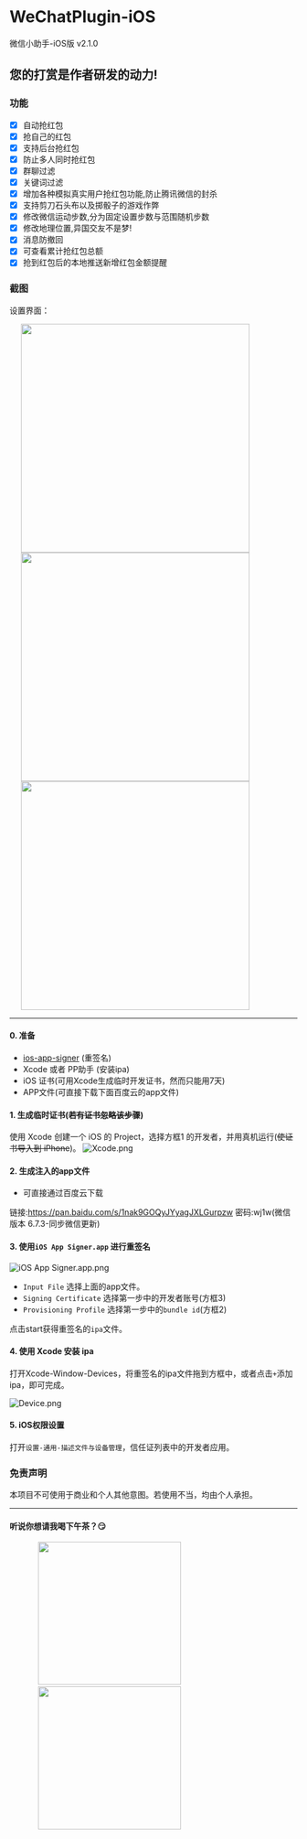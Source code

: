 # WeChatPlugin-iOS

微信小助手-iOS版 v2.1.0

## 您的打赏是作者研发的动力!

### 功能
- [x] 自动抢红包
- [x] 抢自己的红包
- [x] 支持后台抢红包
- [x] 防止多人同时抢红包
- [x] 群聊过滤
- [x] 关键词过滤
- [x] 增加各种模拟真实用户抢红包功能,防止腾讯微信的封杀
- [x] 支持剪刀石头布以及掷骰子的游戏作弊
- [x] 修改微信运动步数,分为固定设置步数与范围随机步数
- [x] 修改地理位置,异国交友不是梦!
- [x] 消息防撤回
- [x] 可查看累计抢红包总额
- [x] 抢到红包后的本地推送新增红包金额提醒

### 截图

设置界面：

<img src="https://upload-images.jianshu.io/upload_images/12555132-3191426e071ca47c.jpg" height="400" hspace="20" style="display: inline-block"><img src="https://upload-images.jianshu.io/upload_images/12555132-6d924084be157503.jpg" height="400" hspace="20" style="display: inline-block"><img src="https://upload-images.jianshu.io/upload_images/12555132-15b180b209ebe98b.jpg" height="400" hspace="20" style="display: inline-block">

---

#### 0. 准备

* [ios-app-signer](https://github.com/DanTheMan827/ios-app-signer)  (重签名)
* Xcode 或者 PP助手 (安装ipa)
* iOS 证书(可用Xcode生成临时开发证书，然而只能用7天)
* APP文件(可直接下载下面百度云的app文件)


#### 1. 生成临时证书(~~若有证书忽略该步骤~~)
使用 Xcode 创建一个 iOS 的 Project，选择方框1 的开发者，并用真机运行(~~使证书导入到 iPhone~~)。
![Xcode.png](https://upload-images.jianshu.io/upload_images/12555132-ca47f9a309deae55.png?imageMogr2/auto-orient/strip%7CimageView2/2/w/1240)

#### 2. 生成注入的app文件

* 可直接通过百度云下载

链接:https://pan.baidu.com/s/1nak9GOQyJYyagJXLGurpzw  密码:wj1w(微信版本 6.7.3-同步微信更新)


#### 3. 使用`iOS App Signer.app` 进行重签名

![iOS App Signer.app.png](https://upload-images.jianshu.io/upload_images/12555132-448e262a0e326a18.png?imageMogr2/auto-orient/strip%7CimageView2/2/w/1240)

* `Input File` 选择上面的app文件。
* `Signing Certificate` 选择第一步中的开发者账号(方框3)
* `Provisioning Profile` 选择第一步中的`bundle id`(方框2)

点击start获得重签名的`ipa`文件。

#### 4. 使用 Xcode 安装 ipa

打开Xcode-Window-Devices，将重签名的ipa文件拖到方框中，或者点击`+`添加ipa，即可完成。

![Device.png](https://upload-images.jianshu.io/upload_images/12555132-1526958db3b5b050.png?imageMogr2/auto-orient/strip%7CimageView2/2/w/1240)

#### 5. iOS权限设置

打开`设置-通用-描述文件与设备管理`，信任证列表中的开发者应用。

### 免责声明
本项目不可使用于商业和个人其他意图。若使用不当，均由个人承担。


---

#### 听说你想请我喝下午茶？😏

<img src="https://upload-images.jianshu.io/upload_images/12555132-327b709186bcf8a2.jpg" height="250" hspace="50"/>&nbsp;&nbsp;&nbsp;<img src="https://upload-images.jianshu.io/upload_images/12555132-739d47f06701dc93.jpg" height="250" hspace="50"  />

